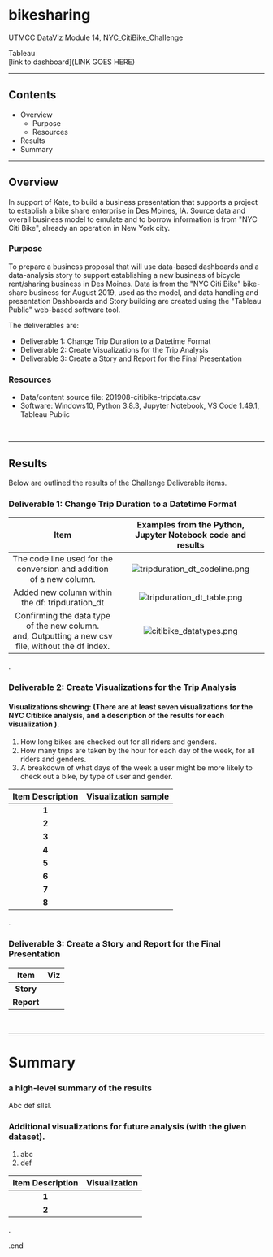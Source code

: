 # bikesharing
UTMCC DataViz Module 14, NYC_CitiBike_Challenge

Tableau  
  [link to dashboard](LINK GOES HERE)

---

## Contents 
  * Overview
    - Purpose
    - Resources
  * Results
  * Summary
 

---  

## Overview 
  
  In support of Kate, to build a business presentation that supports a project to establish a bike share enterprise in Des Moines, IA. Source data and overall business model to emulate and to borrow information is from "NYC Citi Bike", already an operation in New York city. 

   ### Purpose
   To prepare a business proposal that will use data-based dashboards and a data-analysis story to support establishing a new business of bicycle rent/sharing business in Des Moines. Data is from the "NYC Citi Bike" bike-share business for August 2019, used as the model, and data handling and presentation Dashboards and Story building are created using the "Tableau Public" web-based software tool.
 
   The deliverables are: 
   - Deliverable 1: Change Trip Duration to a Datetime Format
   - Deliverable 2: Create Visualizations for the Trip Analysis
   - Deliverable 3: Create a Story and Report for the Final Presentation
   

   ### Resources
  * Data/content source file: 201908-citibike-tripdata.csv
  * Software: Windows10, Python 3.8.3, Jupyter Notebook, VS Code 1.49.1, Tableau Public 
  
<br>

--- 

## Results
   Below are outlined the results of the Challenge Deliverable items.  
   

### Deliverable 1: Change Trip Duration to a Datetime Format


   | **Item** | **Examples from the Python, Jupyter Notebook code and results** |
   | :---: | :---: |
   | The code line used for the conversion and addition of a new column. | ![tripduration_dt_codeline.png](https://github.com/larrydodson/bikesharing/blob/main/tripduration_dt_codeline.png) |
   | Added new column within the df: tripduration_dt | ![tripduration_dt_table.png](https://github.com/larrydodson/bikesharing/blob/main/tripduration_dt_table.png) |
   | Confirming the data type of the new column.<br> and, Outputting a new csv file, without the df index. | ![citibike_datatypes.png](https://github.com/larrydodson/bikesharing/blob/main/citibike_datatypes.png) |
   
   
.

### Deliverable 2: Create Visualizations for the Trip Analysis

#### Visualizations showing:  (There are at least seven visualizations for the NYC Citibike analysis, and a description of the results for each visualization ).
  1. How long bikes are checked out for all riders and genders.
  2. How many trips are taken by the hour for each day of the week, for all riders and genders.
  3. A breakdown of what days of the week a user might be more likely to check out a bike, by type of user and gender.



   | **Item Description** | **Visualization sample** |
   | :---: | :---: |
   | **1** | ![]() |
   | **2** | ![]() |
   | **3** | ![]() |
   | **4** | ![]() |
   | **5** | ![]() |
   | **6** | ![]() |   
   | **7** | ![]() |
   | **8** | ![]() |  
   

.


### Deliverable 3: Create a Story and Report for the Final Presentation




 
   | **Item** | **Viz** |
   | :---: | :---: |
   | **Story** | ![]() |
   | **Report** | ![]() |




<br>

---

# Summary

###  a high-level summary of the results 
   Abc def sllsl.


### Additional visualizations for future analysis (with the given dataset).
  1. abc 
  2. def 

   | **Item Description** | **Visualization** |
   | :---: | :---: |
   | **1** | ![]() |
   | **2** | ![]() |



.

.end
